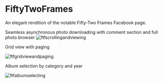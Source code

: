 FiftyTwoFrames
==============

An elegant rendition of the notable Fifty-Two Frames Facebook page.  

Seamless asynchronous photo downloading with comment section and full photo browser
![ftfscrollingandviewing](https://cloud.githubusercontent.com/assets/5007053/10089187/b0fc5e84-62d5-11e5-893a-759a1dbe71c7.gif)

Grid view with paging

![ftfgridviewandpaging](https://cloud.githubusercontent.com/assets/5007053/10090692/2f50a540-62e7-11e5-801b-6c531c47e3ad.gif)

Album selection by category and year

![ftfalbumselecting](https://cloud.githubusercontent.com/assets/5007053/10091176/93f6a468-62ec-11e5-8e1a-daf7b9a869c3.gif)
